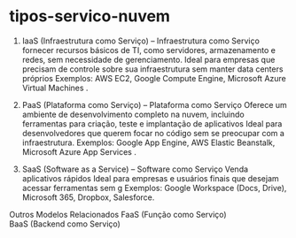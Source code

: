 # tipos-servico-nuvem
1. IaaS (Infraestrutura como Serviço) – Infraestrutura como Serviço
fornecer recursos básicos de TI, como servidores, armazenamento e redes, sem necessidade de gerenciamento.
Ideal para empresas que precisam de controle sobre sua infraestrutura sem manter data centers próprios
Exemplos: AWS EC2, Google Compute Engine, Microsoft Azure Virtual Machines .

2. PaaS (Plataforma como Serviço) – Plataforma como Serviço
Oferece um ambiente de desenvolvimento completo na nuvem, incluindo ferramentas para criação, teste e implantação de aplicativos
Ideal para desenvolvedores que querem focar no código sem se preocupar com a infraestrutura.
Exemplos: Google App Engine, AWS Elastic Beanstalk, Microsoft Azure App Services .

3. SaaS (Software as a Service) – Software como Serviço
Venda aplicativos rápidos
Ideal para empresas e usuários finais que desejam acessar ferramentas sem g
Exemplos: Google Workspace (Docs, Drive), Microsoft 365, Dropbox, Salesforce.

Outros Modelos Relacionados
FaaS (Função como Serviço)  
BaaS (Backend como Serviço)
